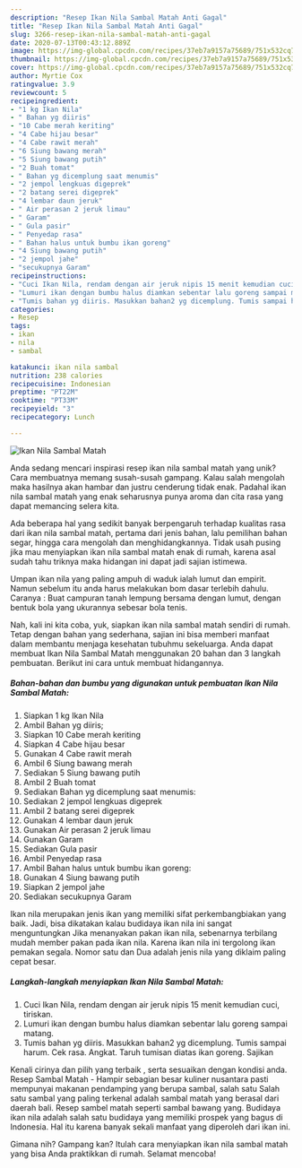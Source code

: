 ```yaml
---
description: "Resep Ikan Nila Sambal Matah Anti Gagal"
title: "Resep Ikan Nila Sambal Matah Anti Gagal"
slug: 3266-resep-ikan-nila-sambal-matah-anti-gagal
date: 2020-07-13T00:43:12.889Z
image: https://img-global.cpcdn.com/recipes/37eb7a9157a75689/751x532cq70/ikan-nila-sambal-matah-foto-resep-utama.jpg
thumbnail: https://img-global.cpcdn.com/recipes/37eb7a9157a75689/751x532cq70/ikan-nila-sambal-matah-foto-resep-utama.jpg
cover: https://img-global.cpcdn.com/recipes/37eb7a9157a75689/751x532cq70/ikan-nila-sambal-matah-foto-resep-utama.jpg
author: Myrtie Cox
ratingvalue: 3.9
reviewcount: 5
recipeingredient:
- "1 kg Ikan Nila"
- " Bahan yg diiris"
- "10 Cabe merah keriting"
- "4 Cabe hijau besar"
- "4 Cabe rawit merah"
- "6 Siung bawang merah"
- "5 Siung bawang putih"
- "2 Buah tomat"
- " Bahan yg dicemplung saat menumis"
- "2 jempol lengkuas digeprek"
- "2 batang serei digeprek"
- "4 lembar daun jeruk"
- " Air perasan 2 jeruk limau"
- " Garam"
- " Gula pasir"
- " Penyedap rasa"
- " Bahan halus untuk bumbu ikan goreng"
- "4 Siung bawang putih"
- "2 jempol jahe"
- "secukupnya Garam"
recipeinstructions:
- "Cuci Ikan Nila, rendam dengan air jeruk nipis 15 menit kemudian cuci, tiriskan."
- "Lumuri ikan dengan bumbu halus diamkan sebentar lalu goreng sampai matang."
- "Tumis bahan yg diiris. Masukkan bahan2 yg dicemplung. Tumis sampai harum. Cek rasa. Angkat. Taruh tumisan diatas ikan goreng. Sajikan"
categories:
- Resep
tags:
- ikan
- nila
- sambal

katakunci: ikan nila sambal 
nutrition: 238 calories
recipecuisine: Indonesian
preptime: "PT22M"
cooktime: "PT33M"
recipeyield: "3"
recipecategory: Lunch

---
```



![Ikan Nila Sambal Matah](https://img-global.cpcdn.com/recipes/37eb7a9157a75689/751x532cq70/ikan-nila-sambal-matah-foto-resep-utama.jpg)

Anda sedang mencari inspirasi resep ikan nila sambal matah yang unik? Cara membuatnya memang susah-susah gampang. Kalau salah mengolah maka hasilnya akan hambar dan justru cenderung tidak enak. Padahal ikan nila sambal matah yang enak seharusnya punya aroma dan cita rasa yang dapat memancing selera kita.

Ada beberapa hal yang sedikit banyak berpengaruh terhadap kualitas rasa dari ikan nila sambal matah, pertama dari jenis bahan, lalu pemilihan bahan segar, hingga cara mengolah dan menghidangkannya. Tidak usah pusing jika mau menyiapkan ikan nila sambal matah enak di rumah, karena asal sudah tahu triknya maka hidangan ini dapat jadi sajian istimewa.

Umpan ikan nila yang paling ampuh di waduk ialah lumut dan empirit. Namun sebelum itu anda harus melakukan bom dasar terlebih dahulu. Caranya : Buat campuran tanah lempung bersama dengan lumut, dengan bentuk bola yang ukurannya sebesar bola tenis.


Nah, kali ini kita coba, yuk, siapkan ikan nila sambal matah sendiri di rumah. Tetap dengan bahan yang sederhana, sajian ini bisa memberi manfaat dalam membantu menjaga kesehatan tubuhmu sekeluarga. Anda dapat membuat Ikan Nila Sambal Matah menggunakan 20 bahan dan 3 langkah pembuatan. Berikut ini cara untuk membuat hidangannya.

<!--inarticleads1-->

##### Bahan-bahan dan bumbu yang digunakan untuk pembuatan Ikan Nila Sambal Matah:

1. Siapkan 1 kg Ikan Nila
1. Ambil  Bahan yg diiris;
1. Siapkan 10 Cabe merah keriting
1. Siapkan 4 Cabe hijau besar
1. Gunakan 4 Cabe rawit merah
1. Ambil 6 Siung bawang merah
1. Sediakan 5 Siung bawang putih
1. Ambil 2 Buah tomat
1. Sediakan  Bahan yg dicemplung saat menumis:
1. Sediakan 2 jempol lengkuas digeprek
1. Ambil 2 batang serei digeprek
1. Gunakan 4 lembar daun jeruk
1. Gunakan  Air perasan 2 jeruk limau
1. Gunakan  Garam
1. Sediakan  Gula pasir
1. Ambil  Penyedap rasa
1. Ambil  Bahan halus untuk bumbu ikan goreng:
1. Gunakan 4 Siung bawang putih
1. Siapkan 2 jempol jahe
1. Sediakan secukupnya Garam


Ikan nila merupakan jenis ikan yang memiliki sifat perkembangbiakan yang baik. Jadi, bisa dikatakan kalau budidaya ikan nila ini sangat menguntungkan Jika menanyakan pakan ikan nila, sebenarnya terbilang mudah member pakan pada ikan nila. Karena ikan nila ini tergolong ikan pemakan segala. Nomor satu dan Dua adalah jenis nila yang diklaim paling cepat besar. 

<!--inarticleads2-->

##### Langkah-langkah menyiapkan Ikan Nila Sambal Matah:

1. Cuci Ikan Nila, rendam dengan air jeruk nipis 15 menit kemudian cuci, tiriskan.
1. Lumuri ikan dengan bumbu halus diamkan sebentar lalu goreng sampai matang.
1. Tumis bahan yg diiris. Masukkan bahan2 yg dicemplung. Tumis sampai harum. Cek rasa. Angkat. Taruh tumisan diatas ikan goreng. Sajikan


Kenali cirinya dan pilih yang terbaik , serta sesuaikan dengan kondisi anda. Resep Sambal Matah - Hampir sebagian besar kuliner nusantara pasti mempunyai makanan pendamping yang berupa sambal, salah satu Salah satu sambal yang paling terkenal adalah sambal matah yang berasal dari daerah bali. Resep sambel matah seperti sambal bawang yang. Budidaya ikan nila adalah salah satu budidaya yang memiliki prospek yang bagus di Indonesia. Hal itu karena banyak sekali manfaat yang diperoleh dari ikan ini. 

Gimana nih? Gampang kan? Itulah cara menyiapkan ikan nila sambal matah yang bisa Anda praktikkan di rumah. Selamat mencoba!
